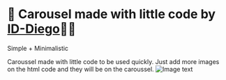 # 🧩 Carousel made with little code by [ID-Diego](https://github.com/ID-Diego/)👨‍💻

Simple + Minimalistic 

Caroussel made with little code to be used quickly. Just add more images on the html code and they will be on the caroussel.
![Image text](https://github.com/zzuljs/CppLearning/blob/master/CppLearning/raw/master/Itachi.jpg)

